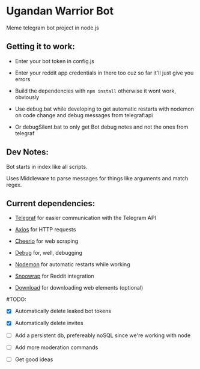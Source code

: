 # Ugandan Warrior Bot

Meme telegram bot project in node.js

## Getting it to work:
* Enter your bot token in config.js

* Enter your reddit app credentials in there too cuz so far it'll just give you errors

* Build the dependencies with `npm install` otherwise it wont work, obviously

* Use debug.bat while developing to get automatic restarts with nodemon on code change and debug messages from telegraf:api

* Or debugSilent.bat to only get Bot debug notes and not the ones from telegraf

## Dev Notes:

Bot starts in index like all scripts. 

Uses Middleware to parse messages for things like arguments and match regex.

## Current dependencies:

* [Telegraf](https://github.com/telegraf/telegraf) for easier communication with the Telegram API 

* [Axios](https://github.com/axios/axios) for HTTP requests

* [Cheerio](https://github.com/cheeriojs/cheerio) for web scraping


* [Debug](https://github.com/visionmedia/debug) for, well, debugging

* [Nodemon](https://github.com/remy/nodemon) for automatic restarts while working

* [Snoowrap](https://github.com/not-an-aardvark/snoowrap) for Reddit integration

* [Download](https://github.com/kevva/download) for downloading web elements (optional)

#TODO:
- [x] Automatically delete leaked bot tokens
- [x] Automatically delete invites
- [ ] Add a persistent db, prefereably noSQL since we're working with node
- [ ] Add more moderation commands
- [ ] Get good ideas


